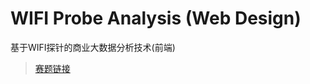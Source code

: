 # WIFI Probe Analysis (Web Design)
基于WIFI探针的商业大数据分析技术(前端)

>[赛题链接](http://www.cnsoftbei.com/bencandy.php?fid=148&aid=1515)

